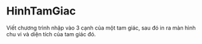 # HinhTamGiac
Viết chương trình nhập vào 3 cạnh của một tam giác, sau đó in ra màn hình chu vi và diện tích của tam giác đó.
